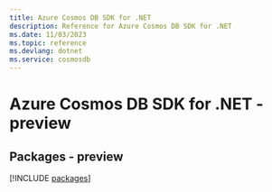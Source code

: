 ```yaml
---
title: Azure Cosmos DB SDK for .NET
description: Reference for Azure Cosmos DB SDK for .NET
ms.date: 11/03/2023
ms.topic: reference
ms.devlang: dotnet
ms.service: cosmosdb
---
```

# Azure Cosmos DB SDK for .NET - preview
## Packages - preview
[!INCLUDE [packages](cosmos-db-index.md)]